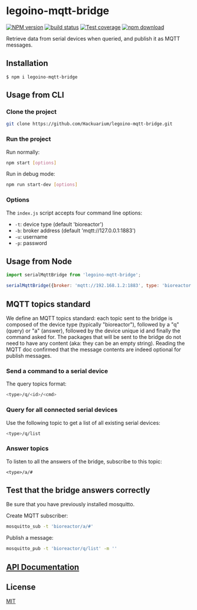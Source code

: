 # legoino-mqtt-bridge

[![NPM version][npm-image]][npm-url]
[![build status][ci-image]][ci-url]
[![Test coverage][codecov-image]][codecov-url]
[![npm download][download-image]][download-url]

Retrieve data from serial devices when queried, and publish it as MQTT messages.

## Installation

`$ npm i legoino-mqtt-bridge`

## Usage from CLI

### Clone the project

```bash
git clone https://github.com/Hackuarium/legoino-mqtt-bridge.git
```

### Run the project

Run normally:

```bash
npm start [options]
```

Run in debug mode:

```bash
npm run start-dev [options]
```

### Options

The `index.js` script accepts four command line options:

- `-t`: device type (default 'bioreactor')
- `-b`: broker address (default 'mqtt://127.0.0.1:1883')
- `-u`: username
- `-p`: password

## Usage from Node

```js
import serialMqttBridge from 'legoino-mqtt-bridge';

serialMqttBridge({broker: 'mqtt://192.168.1.2:1883', type: 'bioreactor', username: 'brokerUsername', password: 'brokerPassword');
```

## MQTT topics standard

We define an MQTT topics standard: each topic sent to the bridge is composed of the device type (typically "bioreactor"), followed by a "q" (query) or "a" (answer), followed by the device unique id and finally the command asked for. The packages that will be sent to the bridge do not need to have any content (aka: they can be an empty string). Reading the MQTT doc confirmed that the message contents are indeed optional for publish messages.

### Send a command to a serial device

The query topics format:

```bash
<type>/q/<id>/<cmd>
```

### Query for all connected serial devices

Use the following topic to get a list of all existing serial devices:

```bash
<type>/q/list
```

### Answer topics

To listen to all the answers of the bridge, subscribe to this topic:

```
<type>/a/#
```

## Test that the bridge answers correctly

Be sure that you have previously installed mosquitto.

Create MQTT subscriber:

```bash
mosquitto_sub -t 'bioreactor/a/#'
```

Publish a message:

```bash
mosquitto_pub -t 'bioreactor/q/list' -m ''
```

## [API Documentation](https://hackuarium.github.io/legoino-mqtt-bridge/)

## License

[MIT](./LICENSE)

[npm-image]: https://img.shields.io/npm/v/legoino-mqtt-bridge.svg
[npm-url]: https://www.npmjs.com/package/legoino-mqtt-bridge
[ci-image]: https://github.com/cheminfo/legoino-mqtt-bridge/workflows/Node.js%20CI/badge.svg?branch=master
[ci-url]: https://github.com/cheminfo/legoino-mqtt-bridge/actions?query=workflow%3A%22Node.js+CI%22
[codecov-image]: https://img.shields.io/codecov/c/github/cheminfo/legoino-mqtt-bridge.svg
[codecov-url]: https://codecov.io/gh/cheminfo/legoino-mqtt-bridge
[download-image]: https://img.shields.io/npm/dm/legoino-mqtt-bridge.svg
[download-url]: https://www.npmjs.com/package/legoino-mqtt-bridge
